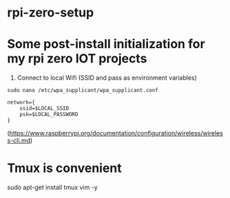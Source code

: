 # rpi-zero-setup
# Some post-install initialization for my rpi zero IOT projects

1. Connect to local Wifi (SSID and pass as environment variables)

`sudo nano /etc/wpa_supplicant/wpa_supplicant.conf`
```
network={
    ssid=$LOCAL_SSID
    psk=$LOCAL_PASSWORD
}
```
(https://www.raspberrypi.org/documentation/configuration/wireless/wireless-cli.md)

# Tmux is convenient
sudo apt-get install tmux vim -y

